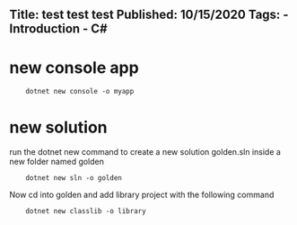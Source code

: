 Title: test test test
Published: 10/15/2020
Tags:
    - Introduction
    - C#
---

# new console app


```
    dotnet new console -o myapp
```

# new solution

run the dotnet new command to create a new solution golden.sln inside a new folder named golden

```
    dotnet new sln -o golden
```

Now cd into golden and add library project with the following command

```
    dotnet new classlib -o library
```

